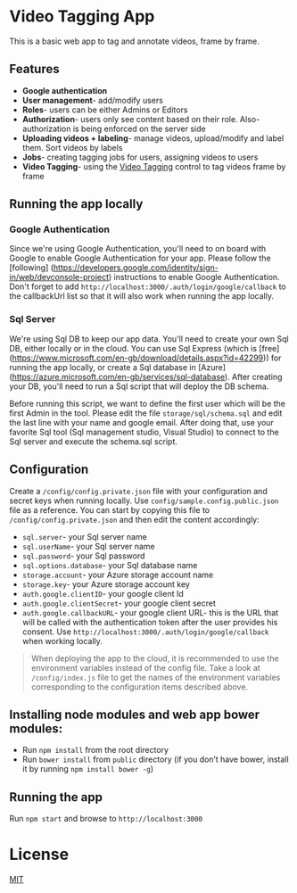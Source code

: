 ﻿# Video Tagging App
This is a basic web app to tag and annotate videos, frame by frame.

## Features
* **Google authentication**
* **User management**- add/modify users
* **Roles**- users can be either Admins or Editors
* **Authorization**- users only see content based on their role. Also- authorization is being enforced on the server side
* **Uploading videos + labeling**- manage videos, upload/modify and label them. Sort videos by labels
* **Jobs**- creating tagging jobs for users, assigning videos to users
* **Video Tagging**- using the [Video Tagging](https://github.com/CatalystCode/video-tagging) control to tag videos frame by frame


## Running the app locally

### Google Authentication
Since we're using Google Authentication, you'll need to on board with Google to enable Google Authentication for your app. Please follow the [following] (https://developers.google.com/identity/sign-in/web/devconsole-project) instructions to enable Google Authentication.
Don't forget to add `http://localhost:3000/.auth/login/google/callback` to the callbackUrl list so that it will also work when running the app locally.

### Sql Server
We're using Sql DB to keep our app data. You'll need to create your own Sql DB, either locally or in the cloud.
You can use Sql Express (which is [free] (https://www.microsoft.com/en-gb/download/details.aspx?id=42299)) for running the app locally, or create a Sql database in [Azure] (https://azure.microsoft.com/en-gb/services/sql-database).
After creating your DB, you'll need to run a Sql script that will deploy the DB schema.

Before running this script, we want to define the first user which will be the first Admin in the tool.
Please edit the file `storage/sql/schema.sql` and edit the last line with your name and google email.
After doing that, use your favorite Sql tool (Sql management studio, Visual Studio) to connect to the Sql server and execute the schema.sql script.

## Configuration
Create a `/config/config.private.json` file with your configuration and secret keys when running locally. Use `config/sample.config.public.json` file as a reference.
You can start by copying this file to `/config/config.private.json` and then edit the content accordingly:
* `sql.server`- your Sql server name
* `sql.userName`- your Sql server name
* `sql.password`- your Sql password
* `sql.options.database`- your Sql database name
* `storage.account`- your Azure storage account name
* `storage.key`- your Azure storage account key
* `auth.google.clientID`- your google client Id
* `auth.google.clientSecret`- your google client secret
* `auth.google.callbackURL`- your google client URL- this is the URL that will be called with the authentication token after the user provides his consent. Use `http://localhost:3000/.auth/login/google/callback` when working locally.

> When deploying the app to the cloud, it is recommended to use the environment variables instead of the config file.
> Take a look at `/config/index.js` file to get the names of the environment variables corresponding to the configuration items described above.


## Installing node modules and web app bower modules:
* Run `npm install` from the root directory
* Run `bower install` from `public` directory (if you don’t have bower, install it by running `npm install bower -g`)

## Running the app
Run `npm start` and browse to `http://localhost:3000`

# License
[MIT](LICENSE)
